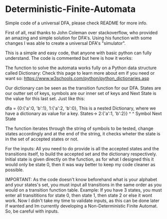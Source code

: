 # Deterministic-Finite-Automata
Simple code of a universal DFA, please check README for more info.

First of all, real thanks to John Coleman over stackoverflow, who provided an amazing and simple solution for DFA's. Using his function with some changes I was able
to create a universal DFA's "simulator".

This is a simple and easy code, that anyone with basic python can fully understand. The code is commented but here is how it works: 

The function to solve the automata works fully on a Python data structure called Dictionary: 
Check this page to learn more about em if you need or want so: https://www.w3schools.com/python/python_dictionaries.asp

Our dictionary can be seen as the transition function for our DFA. States are our outter set of keys, symbols are our inner set of keys and Next State is the value for this last set.
Just like this: 
                  
   dfa = {0:{'a':0, 'b':1},
          1:{'a':2, 'b':0},          This is a nested Dictionary, where we have a dictionary as value for a key.
States->  2:{'a':1, 'b':2}}
              ^         ^
            Symbol      Next State
            
The function iterates through the string of symbols to be tested, change states accordingly and at the end of the string, it checks wheter the state is in the set of accepted states 
or not. 
 
For the inputs: All you need to do provide is all the accepted states and the transitions itself, to build the accepted set and the dictionary respectively.
Initial state is given directly on the function, as for what I designed this it would only be state 0, then it was way better to keep my code cleaner as possible.

IMPORTANT: As the code doesn't know beforehand what is your alphabet and your states's set, you must input all transitions in the same order as you would on a transition function table.
Example: If you have 3 states, you must enter all transititions for state 0, then state 1, then state 2 or else it wont work.
Now I didn't take my time to validate inputs, as this can be done later if wanted and Im currently developing a Non-Deterministic Finite Automat. So, be careful with inputs.
